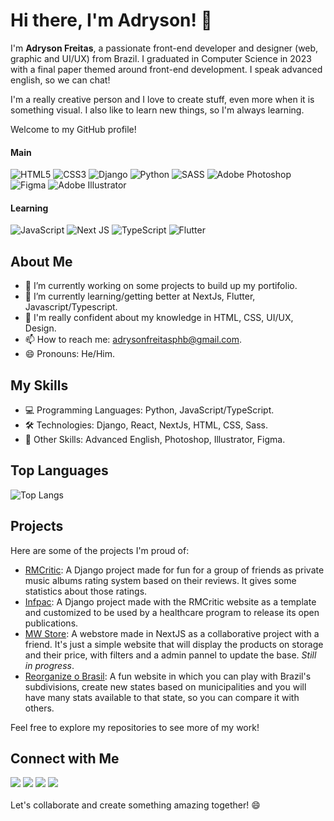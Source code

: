 
<!--
**AdrysonFreitas/AdrysonFreitas** is a ✨ _special_ ✨ repository because its `README.md` (this file) appears on your GitHub profile.

Here are some ideas to get you started:

- 🔭 I’m currently working on ...
- 🌱 I’m currently learning ...
- 👯 I’m looking to collaborate on ...
- 🤔 I’m looking for help with ...
- 💬 Ask me about ...
- 📫 How to reach me: ...
- 😄 Pronouns: ...
- ⚡ Fun fact: ...
-->

# Hi there, I'm Adryson! 👋

I'm **Adryson Freitas**, a passionate front-end developer and designer (web, graphic and UI/UX) from Brazil. I graduated in Computer Science in 2023 with a final paper themed around front-end development. I speak advanced english, so we can chat!

I'm a really creative person and I love to create stuff, even more when it is something visual. I also like to learn new things, so I'm always learning.

Welcome to my GitHub profile! 

#### Main
![HTML5](https://img.shields.io/badge/html5-%23E34F26.svg?style=for-the-badge&logo=html5&logoColor=white)
![CSS3](https://img.shields.io/badge/css3-%231572B6.svg?style=for-the-badge&logo=css3&logoColor=white)
![Django](https://img.shields.io/badge/django-%23092E20.svg?style=for-the-badge&logo=django&logoColor=white)
![Python](https://img.shields.io/badge/python-3670A0?style=for-the-badge&logo=python&logoColor=ffdd54)
![SASS](https://img.shields.io/badge/SASS-hotpink.svg?style=for-the-badge&logo=SASS&logoColor=white)
![Adobe Photoshop](https://img.shields.io/badge/adobe%20photoshop-%2331A8FF.svg?style=for-the-badge&logo=adobe%20photoshop&logoColor=white)
![Figma](https://img.shields.io/badge/figma-%23F24E1E.svg?style=for-the-badge&logo=figma&logoColor=white)
![Adobe Illustrator](https://img.shields.io/badge/adobe%20illustrator-%23FF9A00.svg?style=for-the-badge&logo=adobe%20illustrator&logoColor=white)

#### Learning
![JavaScript](https://img.shields.io/badge/javascript-%23323330.svg?style=for-the-badge&logo=javascript&logoColor=%23F7DF1E)
![Next JS](https://img.shields.io/badge/Next-black?style=for-the-badge&logo=next.js&logoColor=white)
![TypeScript](https://img.shields.io/badge/typescript-%23007ACC.svg?style=for-the-badge&logo=typescript&logoColor=white)
![Flutter](https://img.shields.io/badge/Flutter-%2302569B.svg?style=for-the-badge&logo=Flutter&logoColor=white)

## About Me

- 🔭 I’m currently working on some projects to build up my portifolio.
- 🌱 I’m currently learning/getting better at NextJs, Flutter, Javascript/Typescript.
- 💬 I'm really confident about my knowledge in HTML, CSS, UI/UX, Design.
- 📫 How to reach me: adrysonfreitasphb@gmail.com.
- 😄 Pronouns: He/Him.

## My Skills

- 💻 Programming Languages: Python, JavaScript/TypeScript.
- 🛠️ Technologies: Django, React, NextJs, HTML, CSS, Sass.
- 🧩 Other Skills: Advanced English, Photoshop, Illustrator, Figma.

## Top Languages

![Top Langs](https://github-readme-stats.vercel.app/api/top-langs/?username=adrysonfreitas)

## Projects

Here are some of the projects I'm proud of:

- [RMCritic](https://github.com/AdrysonFreitas/rmcritic): A Django project made for fun for a group of friends as private music albums rating system based on their reviews. It gives some statistics about those ratings.
- [Infpac](https://github.com/AdrysonFreitas/infpac-site): A Django project made with the RMCritic website as a template and customized to be used by a healthcare program to release its open publications.
- [MW Store](https://github.com/mwmodaesportiva/mwmodaesportiva_ecommerce): A webstore made in NextJS as a collaborative project with a friend. It's just a simple website that will display the products on storage and their price, with filters and a admin pannel to update the base. _Still in progress_.
- [Reorganize o Brasil](https://github.com/AdrysonFreitas/reorganize-o-brasil): A fun website in which you can play with Brazil's subdivisions, create new states based on municipalities and you will have many stats available to that state, so you can compare it with others. 


Feel free to explore my repositories to see more of my work!

## Connect with Me

<div>
<a href="https://www.linkedin.com/in/adryson" target="_blank"><img loading="lazy" src="https://img.shields.io/badge/-LinkedIn-%230077B5?style=for-the-badge&logo=linkedin&logoColor=white" target="_blank"></a>  
<a href="https://www.behance.net/adryson" target="_blank"><img loading="lazy" src="https://img.shields.io/badge/Behance-1769ff?style=for-the-badge&logo=behance&logoColor=white" target="_blank"></a>  
<a href="https://instagram.com/meiamadryson" target="_blank"><img loading="lazy" src="https://img.shields.io/badge/-Instagram-%23E4405F?style=for-the-badge&logo=instagram&logoColor=white" target="_blank"></a>
<a href = "mailto:contato@adrysonfreitasphb@gmail.com"><img loading="lazy" src="https://img.shields.io/badge/Gmail-D14836?style=for-the-badge&logo=gmail&logoColor=white" target="_blank"></a> 
</div>

<br>
Let's collaborate and create something amazing together! 😄

